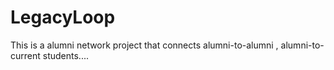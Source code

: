 # LegacyLoop
This is a alumni network project that connects alumni-to-alumni , alumni-to-current students....
